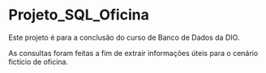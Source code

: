 # Projeto_SQL_Oficina

Este projeto é para a conclusão do curso de Banco de Dados da DIO.

As consultas foram feitas a fim de extrair informações úteis para o cenário fictício de oficina.
